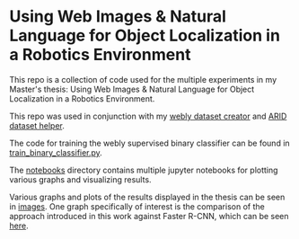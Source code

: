 # Using Web Images & Natural Language for Object Localization in a Robotics Environment

This repo is a collection of code used for the multiple experiments in my Master's thesis: Using Web Images & Natural Language for Object Localization in a Robotics Environment.

This repo was used in conjunction with my [webly dataset creator](https://github.com/Jrokisky/webly-dataset-creator) and [ARID dataset helper](https://github.com/Jrokisky/Arid-Dataset-Helper).

The code for training the webly supervised binary classifier can be found in [train_binary_classifier.py](train_binary_classifier.py).

The [notebooks](notebooks) directory contains multiple jupyter notebooks for plotting various graphs and visualizing results.

Various graphs and plots of the results displayed in the thesis can be seen in [images](images). One graph specifically of interest is the comparison of the approach introduced in this work against Faster R-CNN, which can be seen [here](https://github.com/Jrokisky/thesis/blob/main/images/approach_comparison.png).
